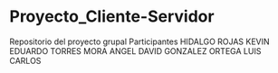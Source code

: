# Proyecto_Cliente-Servidor
Repositorio del proyecto grupal 
Participantes 
  HIDALGO ROJAS KEVIN EDUARDO
  TORRES MORA ANGEL DAVID
  GONZALEZ ORTEGA LUIS CARLOS
